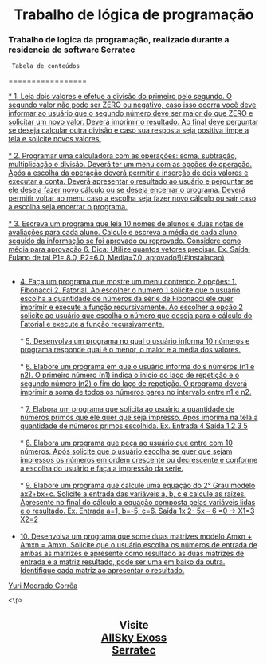 <h1 align="center">Trabalho de lógica de programação</h1>
<h3>
Trabalho de logica da programação, realizado durante a residencia de software Serratec<br>
</h3>

     Tabela de conteúdos
=================
<!--ts-->
   <a href="http://www.allskyexossjam1.br-web.com/">* 1. Leia dois valores e efetue a divisão do primeiro pelo segundo. O segundo valor não pode ser ZERO
ou negativo, caso isso ocorra você deve informar ao usuário que o segundo número deve ser maior
do que ZERO e solicitar um novo valor. Deverá imprimir o resultado. Ao final deve perguntar se
deseja calcular outra divisão e caso sua resposta seja positiva limpe a tela e solicite novos valores.</a><br><br>
   <a href="https://github.com/YuriMCorrea/LogicaDeProgramacao/blob/main/GRUPO_7__Ex_02.por"/>* 2. Programar uma calculadora com as operações: soma, subtração, multiplicação e divisão. Deverá ter
um menu com as opções de operação. Após a escolha da operação deverá permitir a inserção de
dois valores e executar a conta. Deverá apresentar o resultado ao usuário e perguntar se ele deseja
fazer novo cálculo ou se deseja encerrar o programa. Deverá permitir voltar ao menu caso a escolha
seja fazer novo cálculo ou sair caso a escolha seja encerrar o programa.</a><br><br>
  <a href="https://github.com/YuriMCorrea/LogicaDeProgramacao/blob/main/GRUPO_7__Ex_01.por"/> * 3. Escreva um programa que leia 10 nomes de alunos e duas notas de avaliações para cada aluno.
Calcule e escreva a média de cada aluno, seguido da informação se foi aprovado ou reprovado.
Considere como média para aprovação 6. Dica: Utilize quantos vetores precisar. Ex. Saída: Fulano
de tal P1= 8.0, P2=6.0, Media=7.0, aprovado!](#instalacao)</a><br><br>
   * [4. Faça um programa que mostre um menu contendo 2 opções: 1. Fibonacci 2. Fatorial. Ao escolher o
numero 1 solicite que o usuário escolha a quantidade de números da série de Fibonacci ele quer
imprimir e execute a função recursivamente. Ao escolher a opção 2 solicite ao usuário que escolha
o número que deseja para o cálculo do Fatorial e execute a função recursivamente.](#como-usar)<br><br>
    * [5. Desenvolva um programa no qual o usuário informa 10 números e programa responde qual é o
menor, o maior e a média dos valores.](#pre-requisitos)<br><br>
    * [6. Elabore um programa em que o usuário informa dois números (n1 e n2). O primeiro número (n1)
indica o início do laço de repetição e o segundo número (n2) o fim do laço de repetição. O
programa deverá imprimir a soma de todos os números pares no intervalo entre n1 e n2.](#local-files)<br><br>
    * [7. Elabora um programa que solicita ao usuário a quantidade de números primos que ele quer que
seja impresso. Após imprima na tela a quantidade de números primos escolhida. Ex. Entrada 4
Saída 1 2 3 5](#remote-files)<br><br>
    * [8. Elabora um programa que peça ao usuário que entre com 10 números. Após solicite que o usuário
escolha se quer que sejam impressos os números em ordem crescente ou decrescente e conforme
a escolha do usuário e faça a impressão da série.](#multiple-files)<br><br>
    * [9. Elabore um programa que calcule uma equação do 2° Grau modelo ax2+bx+c. Solicite a entrada das
variáveis a, b, c e calcule as raízes. Apresente no final do cálculo a equação composta pelas
variáveis lidas e o resultado. Ex. Entrada a=1, b=-5, c=6. Saída 1x
2- 5x – 6 =0 -> X1=3 X2=2](#combo)<br><br>
  * [10. Desenvolva um programa que some duas matrizes modelo Amxn + Amxn = Amxn. Solicite que o
usuário escolha os números de entrada de ambas as matrizes e apresente como resultado as duas
matrizes de entrada e a matriz resultado, pode ser uma em baixo da outra. Identifique cada matriz
ao apresentar o resultado.](#testes)
   

<p>
	<a href="https://github.com/YuriMCorrea">Yuri Medrado Corrêa</a>
	
	<\p>
<p align="center">
	<h2 align="center"> Visite <h\2><br>
 <a href="http://www.allskyexossjam1.br-web.com/">AllSky Exoss</a> <br>
<a href="http://serratec.org/">Serratec</a> 

<!--te-->

